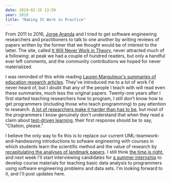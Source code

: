 ```yaml
---
date: 2019-02-25 13:59
year: 2019
title: "Making It Work in Practice"
---
```


From 2011 to 2016,
[Jorge Aranda](https://cuevano.ca/) and I tried to get software engineering researchers and practitioners to talk to one another
by writing reviews of papers written by the former
that we thought would be of interest to the latter.
The site,
called [It Will Never Work in Theory](http://neverworkintheory.org/),
never attracted much of a following:
at peak we had a couple of hundred readers,
but only a handful ever left comments,
and the community contributions we hoped for never materialized.

I was reminded of this while reading
[Lauren Margulieux's summaries of education research articles](https://laurenmarg.com/leetblog/).
They've introduced me to a lot of work I'd never heard of,
but I doubt that any of the people I teach with will read even these summaries,
much less the original papers.
Twenty-one years after I first started teaching researchers how to program,
I still don't know how to get programmers (including those who teach programming) to pay attention to research.
[A lot of researchers make it harder than has to be](http://neverworkintheory.org/2016/04/26/extremely-angry.html),
but most of the programmers I know genuinely don't understand that
when they read a claim about [test-driven learning](https://simpleprogrammer.com/test-driven-learning/),
their first response should be to say, "Citation, please."

I believe the only way to fix this is to replace
our current UML-teamwork-and-handwaving introductions to sofware engineering
with courses in which students learn the scientific method and the value of research by
[recapitulating the analyses of landmark papers]({{site.github.url}}/2014/10/02/a-better-software-engineering-course.html).
I still think [the time is right]({{site.github.url}}/2015/11/29/exaptation.html),
and next week I'll start interviewing candidates for [a summer internship](https://blog.rstudio.com/2019/01/18/summer-internships-2019/)
to develop course materials for teaching basic data analysis to programmers using software engineering problems and data sets.
I'm looking forward to it,
and I'll post updates here.
